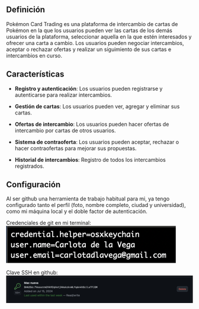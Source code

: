 ## Definición
Pokémon Card Trading es una plataforma de intercambio de cartas de Pokémon en la
que los usuarios pueden ver las cartas de los demás usuarios de la plataforma,
seleccionar aquella en la que estén interesados y ofrecer una carta a cambio. Los
usuarios pueden negociar intercambios, aceptar o rechazar ofertas y realizar un
siguimiento de sus cartas e intercambios en curso.


## Características
- **Registro y autenticación**: Los usuarios pueden registrarse y autenticarse
para realizar intercambios.

- **Gestión de cartas**: Los usuarios pueden ver, agregar y eliminar sus cartas.

- **Ofertas de intercambio**: Los usuarios pueden hacer ofertas de intercambio
por cartas de otros usuarios.

- **Sistema de contraoferta**: Los usuarios pueden aceptar, rechazar o hacer
contraofertas para mejorar sus propuestas.

- **Historial de intercambios**: Registro de todos los intercambios registrados.


## Configuración
Al ser github una herramienta de trabajo habitual para mi, ya tengo configurado
tanto el perfil (foto, nombre completo, ciudad y universidad), como mi máquina
local y el doble factor de autenticación.

Credenciales de git en mi terminal:
![Credenciales](../imgs/github_config.png)

Clave SSH en github:
![SSH](../imgs/github_ssh.png)
